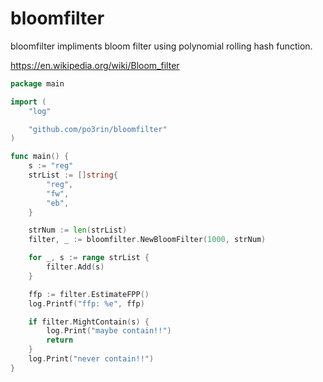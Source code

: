 # bloomfilter

bloomfilter impliments bloom filter using polynomial rolling hash function.

https://en.wikipedia.org/wiki/Bloom_filter

```go
package main

import (
	"log"

	"github.com/po3rin/bloomfilter"
)

func main() {
	s := "reg"
	strList := []string{
		"reg",
		"fw",
		"eb",
	}

	strNum := len(strList)
	filter, _ := bloomfilter.NewBloomFilter(1000, strNum)

	for _, s := range strList {
		filter.Add(s)
	}

	ffp := filter.EstimateFPP()
	log.Printf("ffp: %e", ffp)

	if filter.MightContain(s) {
		log.Print("maybe contain!!")
		return
	}
	log.Print("never contain!!")
}
```